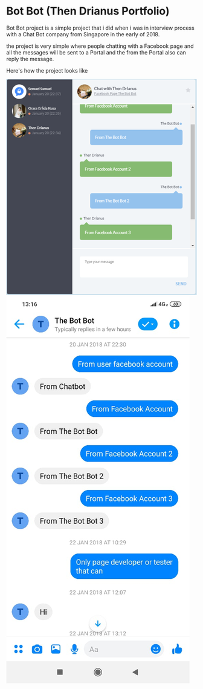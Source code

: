 # Bot Bot (Then Drianus Portfolio)

Bot Bot project is a simple project that i did when i was in interview process with a Chat Bot company from Singapore in the early of 2018.

the project is very simple where people chatting with a Facebook page and all the messages will be sent to a Portal and the from the Portal also can reply the message.

Here's how the project looks like

![Image of Chat Portal](https://github.com/thendrianus/bot-bot/blob/master/public/1.PNG?raw=true)
![Image of Messanger](https://github.com/thendrianus/bot-bot/blob/master/public/2.jpeg?raw=true)